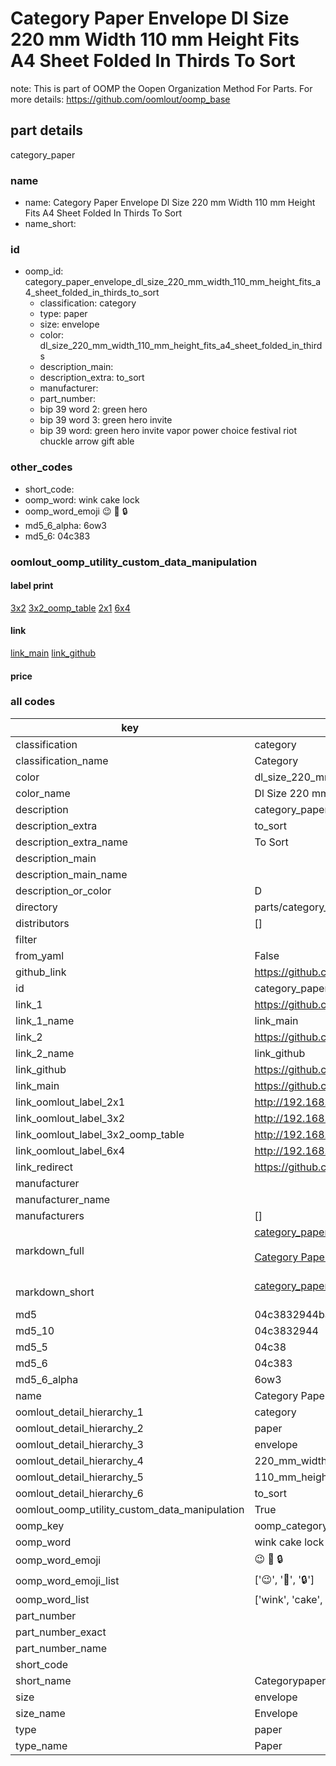 # Category Paper Envelope Dl Size 220 mm Width 110 mm Height Fits A4 Sheet Folded In Thirds To Sort  

note: This is part of OOMP the Oopen Organization Method For Parts. For more details: https://github.com/oomlout/oomp_base

##  part details
  



category_paper



### name
* name: Category Paper Envelope Dl Size 220 mm Width 110 mm Height Fits A4 Sheet Folded In Thirds To Sort
* name_short: 
### id
* oomp_id: category_paper_envelope_dl_size_220_mm_width_110_mm_height_fits_a4_sheet_folded_in_thirds_to_sort
  * classification: category
  * type: paper
  * size: envelope
  * color: dl_size_220_mm_width_110_mm_height_fits_a4_sheet_folded_in_thirds
  * description_main: 
  * description_extra: to_sort
  * manufacturer: 
  * part_number: 
  * bip 39 word 2: green hero
  * bip 39 word 3: green hero invite
  * bip 39 word: green hero invite vapor power choice festival riot chuckle arrow gift able

### other_codes
* short_code: 
* oomp_word: wink cake lock
* oomp_word_emoji :wink: :cake: :lock:
* md5_6_alpha: 6ow3
* md5_6: 04c383






### oomlout_oomp_utility_custom_data_manipulation
#### label print
[3x2](http://192.168.1.245:1112/?label=oomp%206ow3)
[3x2_oomp_table](http://192.168.1.108:1112/?label=oomp%206ow3)
[2x1](http://192.168.1.242:1112/?label=oomp%206ow3)
[6x4](http://192.168.1.55:1112/?label=oomp%206ow3)    

#### link

[link_main](https://github.com/oomlout/oomlout_oomp_version_1_messy/tree/main/parts/category_paper_envelope_dl_size_220_mm_width_110_mm_height_fits_a4_sheet_folded_in_thirds_to_sort) [link_github](https://github.com/oomlout/oomlout_oomp_version_1_messy/tree/main/parts/category_paper_envelope_dl_size_220_mm_width_110_mm_height_fits_a4_sheet_folded_in_thirds_to_sort)                             

#### price







### all codes 
| key | value |  
| --- | --- |  
| classification | category |  
| classification_name | Category |  
| color | dl_size_220_mm_width_110_mm_height_fits_a4_sheet_folded_in_thirds |  
| color_name | Dl Size 220 mm Width 110 mm Height Fits A4 Sheet Folded In Thirds |  
| description | category_paper |  
| description_extra | to_sort |  
| description_extra_name | To Sort |  
| description_main |  |  
| description_main_name |  |  
| description_or_color | D  |  
| directory | parts/category_paper_envelope_dl_size_220_mm_width_110_mm_height_fits_a4_sheet_folded_in_thirds_to_sort |  
| distributors | [] |  
| filter |  |  
| from_yaml | False |  
| github_link | https://github.com/oomlout/oomlout_oomp_part_src/tree/main/parts/category_paper_envelope_dl_size_220_mm_width_110_mm_height_fits_a4_sheet_folded_in_thirds_to_sort |  
| id | category_paper_envelope_dl_size_220_mm_width_110_mm_height_fits_a4_sheet_folded_in_thirds_to_sort |  
| link_1 | https://github.com/oomlout/oomlout_oomp_version_1_messy/tree/main/parts/category_paper_envelope_dl_size_220_mm_width_110_mm_height_fits_a4_sheet_folded_in_thirds_to_sort |  
| link_1_name | link_main |  
| link_2 | https://github.com/oomlout/oomlout_oomp_version_1_messy/tree/main/parts/category_paper_envelope_dl_size_220_mm_width_110_mm_height_fits_a4_sheet_folded_in_thirds_to_sort |  
| link_2_name | link_github |  
| link_github | https://github.com/oomlout/oomlout_oomp_version_1_messy/tree/main/parts/category_paper_envelope_dl_size_220_mm_width_110_mm_height_fits_a4_sheet_folded_in_thirds_to_sort |  
| link_main | https://github.com/oomlout/oomlout_oomp_version_1_messy/tree/main/parts/category_paper_envelope_dl_size_220_mm_width_110_mm_height_fits_a4_sheet_folded_in_thirds_to_sort |  
| link_oomlout_label_2x1 | http://192.168.1.242:1112/?label=oomp%206ow3 |  
| link_oomlout_label_3x2 | http://192.168.1.245:1112/?label=oomp%206ow3 |  
| link_oomlout_label_3x2_oomp_table | http://192.168.1.108:1112/?label=oomp%206ow3 |  
| link_oomlout_label_6x4 | http://192.168.1.55:1112/?label=oomp%206ow3 |  
| link_redirect | https://github.com/oomlout/oomlout_oomp_version_1_messy/tree/main/parts/category_paper_envelope_dl_size_220_mm_width_110_mm_height_fits_a4_sheet_folded_in_thirds_to_sort |  
| manufacturer |  |  
| manufacturer_name |  |  
| manufacturers | [] |  
| markdown_full | [category_paper_envelope_dl_size_220_mm_width_110_mm_height_fits_a4_sheet_folded_in_thirds_to_sort](none)<br>[](none)<br>[Category Paper Envelope Dl Size 220 Mm Width 110 Mm Height Fits A4 Sheet Folded In Thirds To Sort](none)<br><br> |  
| markdown_short | [category_paper_envelope_dl_size_220_mm_width_110_mm_height_fits_a4_sheet_folded_in_thirds_to_sort](none)<br><br> |  
| md5 | 04c3832944ba2aa4a0d4af16ec1ad332 |  
| md5_10 | 04c3832944 |  
| md5_5 | 04c38 |  
| md5_6 | 04c383 |  
| md5_6_alpha | 6ow3 |  
| name | Category Paper Envelope Dl Size 220 mm Width 110 mm Height Fits A4 Sheet Folded In Thirds To Sort |  
| oomlout_detail_hierarchy_1 | category |  
| oomlout_detail_hierarchy_2 | paper |  
| oomlout_detail_hierarchy_3 | envelope |  
| oomlout_detail_hierarchy_4 | 220_mm_width |  
| oomlout_detail_hierarchy_5 | 110_mm_height |  
| oomlout_detail_hierarchy_6 | to_sort |  
| oomlout_oomp_utility_custom_data_manipulation | True |  
| oomp_key | oomp_category_paper_envelope_dl_size_220_mm_width_110_mm_height_fits_a4_sheet_folded_in_thirds_to_sort |  
| oomp_word | wink cake lock |  
| oomp_word_emoji | :wink: :cake: :lock: |  
| oomp_word_emoji_list | [':wink:', ':cake:', ':lock:'] |  
| oomp_word_list | ['wink', 'cake', 'lock'] |  
| part_number |  |  
| part_number_exact |  |  
| part_number_name |  |  
| short_code |  |  
| short_name | Categorypaper |  
| size | envelope |  
| size_name | Envelope |  
| type | paper |  
| type_name | Paper |  
